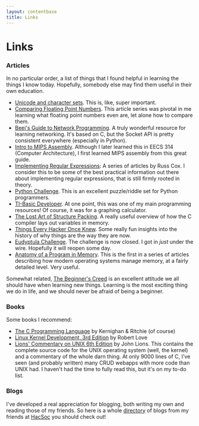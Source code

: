 ```yaml
---
layout: contentbase
title: Links
---
```

# Links

### Articles

In no particular order, a list of things that I found helpful in learning the
things I know today. Hopefully, somebody else may find them useful in their own
education.

- [Unicode and character sets][joel-unicode]. This is, like, super important.
- [Comparing Floating Point Numbers][float].  This article series was pivotal in
  me learning what floating point numbers even are, let alone how to compare
  them.
- [Beej's Guide to Network Programming][beej].  A truly wonderful resource for
  learning networking.  It's based on C, but the Socket API is pretty consistent
  everywhere (especially in Python).
- [Intro to MIPS Assembly][mips].  Although I later learned this in EECS 314
  (Computer Architecture), I first learned MIPS assembly from this great guide.
- [Implementing Regular Expressions][regex]: A series of articles by Russ Cox. I
  consider this to be some of the best practical information out there about
  implementing regular expressions, that is still firmly rooted in theory.
- [Python Challenge][py-chal].  This is an excellent puzzle/riddle set for
  Python programmers.
- [TI-Basic Developer][tibasicdev].  At one point, this was one of my main
  programming resources!  Of course, it was for a graphing calculator.
- [The Lost Art of Structure Packing][struct]. A really useful overview of how
  the C compiler lays out variables in memory.
- [Things Every Hacker Once Knew][things]. Some really fun insights into the
  history of why things are the way they are now.
- [Eudyptula Challenge][eudyptula]. The challenge is now closed. I got in *just*
  under the wire. Hopefully it will reopen some day.
- [Anatomy of a Program in Memory][apm]. This is the first in a series of
  articles describing how modern operating systems manage memory, at a fairly
  detailed level. Very useful.

[joel-unicode]: http://www.joelonsoftware.com/articles/Unicode.html
[beej]: http://beej.us/guide/bgnet/
[mips]: http://chortle.ccsu.edu/assemblytutorial/index.html
[py-chal]: http://www.pythonchallenge.com/
[tibasicdev]: http://tibasicdev.wikidot.com/
[float]: https://randomascii.wordpress.com/2012/02/25/comparing-floating-point-numbers-2012-edition/
[regex]: https://swtch.com/~rsc/regexp/
[struct]: http://www.catb.org/esr/structure-packing/
[things]: http://www.catb.org/esr/faqs/things-every-hacker-once-knew/
[eudyptula]: http://eudyptula-challenge.org
[apm]: http://duartes.org/gustavo/blog/post/anatomy-of-a-program-in-memory/

Somewhat related, [The Beginner's Creed](/beginner) is an excellent attitude we
all should have when learning new things. Learning is the most exciting thing we
do in life, and we should never be afraid of being a beginner.

### Books

Some books I recommend:

- [The C Programming Language][knr] by Kernighan & Ritchie (of course)
- [Linux Kernel Development, 3rd Edition][lkd] by Robert Love
- [Lions' Commentary on UNIX 6th Edition][unix] by John Lions. This contains the
  complete source code for the UNIX operating system (well, the kernel) and a
  commentary of the whole darn thing. At only 9000 lines of C, I've seen (and
  probably written) many CRUD webapps with more code than UNIX had. I haven't
  had the time to fully read this, but it's on my to-do list.

[knr]: https://www.amazon.com/Programming-Language-Brian-W-Kernighan/dp/0131103628
[lkd]: https://www.amazon.com/Linux-Kernel-Development-Robert-Love/dp/0672329468
[unix]: https://www.amazon.com/Lions-Commentary-Unix-John/dp/1573980137

### Blogs

I've developed a real appreciation for blogging, both writing my own and reading
those of my friends. So here is a
whole [directory](http://hacsoc.org/wiki/directory) of blogs from my friends
at [HacSoc](http://hacsoc.org) you should check out!
